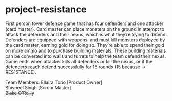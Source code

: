 # project-resistance

First person tower defence game that has four defenders and one attacker (card
master). Card master can place monsters on the ground in attempt to attack the
defenders and their nexus, which is what they’re trying to defend. Defenders are
equipped with weapons, and must kill monsters deployed by the card master,
earning gold for doing so. They’re able to spend their gold on more ammo and to
purchase building materials. These building materials can be converted into walls
and turrets to help the team defend their nexus. Game ends when attacker kills all
defenders or kill the nexus, or if the defenders reach defend successfully for 15
rounds (15 because → RES15TANCE).

Team Members: 
  Ellaira Torio [Product Owner]<br>
  Shivneel Singh [Scrum Master]<br>
  <strike>Blake O'Reilly</strike>

          
